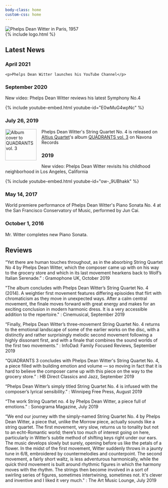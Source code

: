 ```yaml
---
body-class: home
custom-css: home
---
```


<div id="hero">
	<div id="main-pic">
		<img src="{{ '/assets/site/piano.jpg' | relative_url }}" alt="Phelps Dean Witter in Paris, 1957" />
	</div>
{% include logo.html %}
</div>

## Latest News

### April 2021

<script src="https://apis.google.com/js/platform.js"></script>

<div>
	<div id="youtube-subscribe" style="float: right;"><div class="g-ytsubscribe" data-channelid="UCpglZR1-LikfL8n5d3upyBQ" data-layout="full" data-theme="default" data-count="hidden"></div></div>

	<p>Phelps Dean Witter launches his YouTube Channel</p>
</div>

### September 2020

New video: Phelps Dean Witter reviews his latest Symphony No.4

{% include youtube-embed.html youtube-id="E0wMuG4wpNc" %}

### July 26, 2019 

<p>
	<a href="https://www.navonarecords.com/catalog/nv6239/" style="float:left; margin-right: 1rem; margin-bottom: 1rem;"><img src="{{ '/assets/site/NV6239-Quadrants-vol-3-1200x1200.jpg' | relative_url }}" alt="Album cover to QUADRANTS vol. 3" style="width:100px;" /></a>

<span markdown="1">Phelps Dean Witter's String Quartet No. 4 is released on [Altius Quartet](https://altiuscollective.com/artists)'s album [QUADRANTS vol. 3](https://www.navonarecords.com/catalog/nv6239/) on Navona Records</span>
</p>

### 2019
New video: Phelps Dean Witter revisits his childhood neighborhood in Los Angeles, California

{% include youtube-embed.html youtube-id="ow-_9UBhakk" %}

### May 14, 2017
World premiere performance of Phelps Dean Witter's Piano Sonata No. 4 at the San Francisco Conservatory of Music, performed by Jun Cai.

### October 1, 2016
Mr. Witter completes new Piano Sonata.

## Reviews


“Yet there are human touches throughout, as in the absorbing String Quartet No 4 by Phelps Dean Witter, which the composer came up with on his way to the grocery store and which in its last movement hearkens back to Wolf’s Italian Serenade.”
: Gramophone UK, October 2019

"The album concludes with Phelps Dean Witter’s String Quartet No. 4 (2014).  A weightier first movement features differing episoides that flirt with chromaticism as they move in unexpected ways.  After a calm central movement, the finale moves forward with great energy and makes for an exciting conclusion in modern harmonic dress.  It is a very accessible addition to the repertoire."
: Cinemusical, September 2019

“Finally, Phelps Dean Witter’s three-movement String Quartet No. 4 returns to the emotional landscape of some of the earlier works on the disc, with a distinctly and rather surprisingly melodic second movement following a highly dissonant first, and with a finale that combines the sound worlds of the first two movements.”
: InfoDad: Family Focused Reviews, September 2019

“QUADRANTS 3 concludes with Phelps Dean Witter's String Quartet No. 4, a piece filled with building emotion and volume — so moving in fact that it is hard to believe the composer came up with this piece on the way to the grocery store.”
: HB Direct Classics and Jazz, September 2019

“Phelps Dean Witter’s simply titled String Quartet No. 4 is infused with the composer’s lyrical sensibility.”
: Winnipeg Free Press, August 2019

“The work String Quartet no. 4 by Phelps Dean Witter, a piece full of emotions.”
: Sonograma Magazine, July  2019

“We end our journey with the simply-named String Quartet No. 4 by Phelps Dean Witter, a piece that, unlike the Morrow piece, actually sounds like a string quartet. The first movement, very slow, returns us to tonality but not to an echt-Romantic world; there’s too much of interest going on here, particularly in Witter’s subtle method of shifting keys right under our ears. The music develops slowly but surely, opening before us like the petals of a flower. In the midst of the first movement, Witter suddenly throws in a jaunty tune in 6/8, embroidered by countermelodies and counterpoint. The second movement, a fairly short waltz, is less adventurous harmonically, while the quick third movement is built around rhythmic figures in which the harmony moves with the rhythm. The strings then become involved in a sort of swirling series of figures, sometimes intertwining, sometimes not. It's clever and inventive and I liked it very much."
: The Art Music Lounge, July 2019
